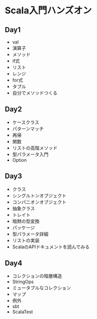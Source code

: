 # Scala入門ハンズオン

## Day1
* val
* 演算子
* メソッド
* if式
* リスト
* レンジ
* for式
* タプル
* 自分でメソッドつくる


## Day2
* ケースクラス
* パターンマッチ
* 再帰
* 関数
* リストの高階メソッド
* 型パラメータ入門
* Option


## Day3
* クラス
* シングルトンオブジェクト
* コンパニオンオブジェクト
* 抽象クラス
* トレイト
* 暗黙の型変換
* パッケージ
* 型パラメータ詳細
* リストの実装
* ScalaのAPIドキュメントを読んでみる


## Day4
* コレクションの階層構造
* StringOps
* ミュータブルなコレクション
* マップ
* 例外
* sbt
* ScalaTest

